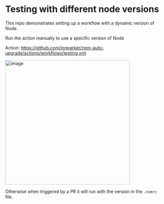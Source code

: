 # Testing with different node versions

This repo demonstrates setting up a workflow with a dynamic version of Node.

Run the action manually to use a specific version of Node

Action: https://github.com/jonparker/npm-auto-upgrade/actions/workflows/testing.yml

<img width="398" alt="image" src="https://github.com/jonparker/npm-auto-upgrade/assets/152131/77dd8b2c-fba3-438b-8e6a-73f24ec6d8e8">

Otherwise when triggered by a PR it will run with the version in the `.nvmrc` file.
